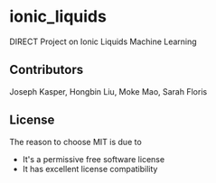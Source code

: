 # ionic_liquids
DIRECT Project on Ionic Liquids Machine Learning

## Contributors
Joseph Kasper, Hongbin Liu, Moke Mao, Sarah Floris

## License
The reason to choose MIT is due to
- It's a permissive free software license
- It has excellent license compatibility
